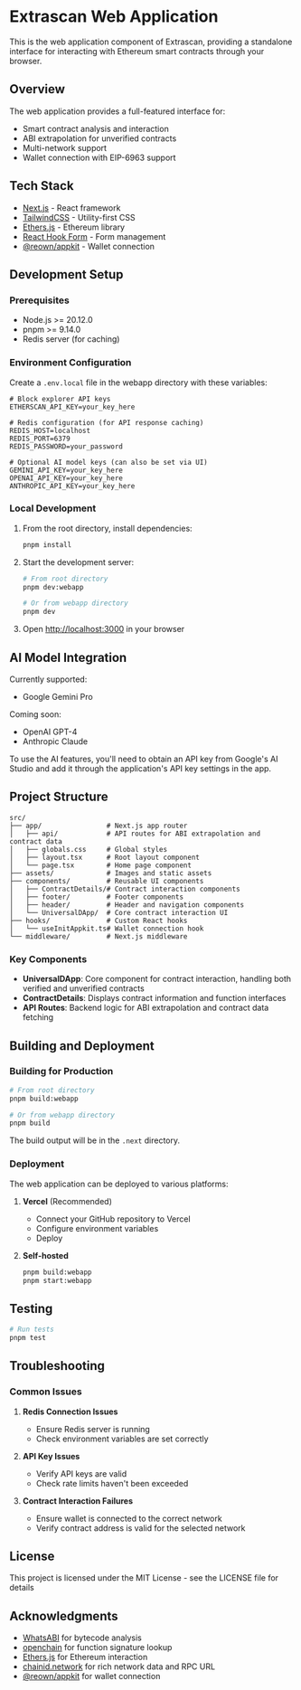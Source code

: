 # Extrascan Web Application

This is the web application component of Extrascan, providing a standalone interface for interacting with Ethereum smart contracts through your browser.

## Overview

The web application provides a full-featured interface for:

-   Smart contract analysis and interaction
-   ABI extrapolation for unverified contracts
-   Multi-network support
-   Wallet connection with EIP-6963 support

## Tech Stack

-   [Next.js](https://nextjs.org/) - React framework
-   [TailwindCSS](https://tailwindcss.com/) - Utility-first CSS
-   [Ethers.js](https://docs.ethers.org/v6/) - Ethereum library
-   [React Hook Form](https://react-hook-form.com/) - Form management
-   [@reown/appkit](https://reown.com/appkit) - Wallet connection

## Development Setup

### Prerequisites

-   Node.js >= 20.12.0
-   pnpm >= 9.14.0
-   Redis server (for caching)

### Environment Configuration

Create a `.env.local` file in the webapp directory with these variables:

```
# Block explorer API keys
ETHERSCAN_API_KEY=your_key_here

# Redis configuration (for API response caching)
REDIS_HOST=localhost
REDIS_PORT=6379
REDIS_PASSWORD=your_password

# Optional AI model keys (can also be set via UI)
GEMINI_API_KEY=your_key_here
OPENAI_API_KEY=your_key_here
ANTHROPIC_API_KEY=your_key_here
```

### Local Development

1. From the root directory, install dependencies:

    ```bash
    pnpm install
    ```

2. Start the development server:

    ```bash
    # From root directory
    pnpm dev:webapp

    # Or from webapp directory
    pnpm dev
    ```

3. Open [http://localhost:3000](http://localhost:3000) in your browser

## AI Model Integration

Currently supported:

-   Google Gemini Pro

Coming soon:

-   OpenAI GPT-4
-   Anthropic Claude

To use the AI features, you'll need to obtain an API key from Google's AI Studio and add it through the application's API key settings in the app.

## Project Structure

```
src/
├── app/                # Next.js app router
│   ├── api/            # API routes for ABI extrapolation and contract data
│   ├── globals.css     # Global styles
│   ├── layout.tsx      # Root layout component
│   └── page.tsx        # Home page component
├── assets/             # Images and static assets
├── components/         # Reusable UI components
│   ├── ContractDetails/# Contract interaction components
│   ├── footer/         # Footer components
│   ├── header/         # Header and navigation components
│   └── UniversalDApp/  # Core contract interaction UI
├── hooks/              # Custom React hooks
│   └── useInitAppkit.ts# Wallet connection hook
└── middleware/         # Next.js middleware
```

### Key Components

-   **UniversalDApp**: Core component for contract interaction, handling both verified and unverified contracts
-   **ContractDetails**: Displays contract information and function interfaces
-   **API Routes**: Backend logic for ABI extrapolation and contract data fetching

## Building and Deployment

### Building for Production

```bash
# From root directory
pnpm build:webapp

# Or from webapp directory
pnpm build
```

The build output will be in the `.next` directory.

### Deployment

The web application can be deployed to various platforms:

1. **Vercel** (Recommended)

    - Connect your GitHub repository to Vercel
    - Configure environment variables
    - Deploy

2. **Self-hosted**
    ```bash
    pnpm build:webapp
    pnpm start:webapp
    ```

## Testing

```bash
# Run tests
pnpm test
```

## Troubleshooting

### Common Issues

1. **Redis Connection Issues**

    - Ensure Redis server is running
    - Check environment variables are set correctly

2. **API Key Issues**

    - Verify API keys are valid
    - Check rate limits haven't been exceeded

3. **Contract Interaction Failures**
    - Ensure wallet is connected to the correct network
    - Verify contract address is valid for the selected network

## License

This project is licensed under the MIT License - see the LICENSE file for details

## Acknowledgments

-   [WhatsABI](https://github.com/shazow/whatsabi) for bytecode analysis
-   [openchain](https://openchain.xyz) for function signature lookup
-   [Ethers.js](https://docs.ethers.org/v6/) for Ethereum interaction
-   [chainid.network](https://chainid.network) for rich network data and RPC URL
-   [@reown/appkit](https://reown.com/appkit) for wallet connection
